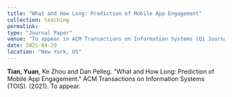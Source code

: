 ```yaml
---
title: "What and How Long: Prediction of Mobile App Engagement"
collection: teaching
permalink: 
type: "Journal Paper"
venue: "To appear in ACM Transactions on Information Systems (Q1 Journal) "
date: 2021-04-29
location: "New York, US"
---
```




**Tian, Yuan**, Ke Zhou and Dan Pelleg. "What and How Long: Prediction of Mobile App Engagement." ACM Transactions on Information Systems (TOIS). (2021). To appear. 


